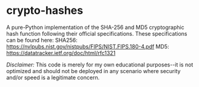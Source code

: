 # crypto-hashes

A pure-Python implementation of the SHA-256 and MD5 cryptographic hash function following their official specifications.
These specifications can be found here:
  SHA256: https://nvlpubs.nist.gov/nistpubs/FIPS/NIST.FIPS.180-4.pdf
  MD5: https://datatracker.ietf.org/doc/html/rfc1321

*Disclaimer:* This code is merely for my own educational purposes--it is not optimized and should not be deployed in any scenario where security and/or speed is a legitimate concern.
